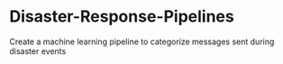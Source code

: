 # Disaster-Response-Pipelines
Create a machine learning pipeline to categorize messages sent during disaster events
